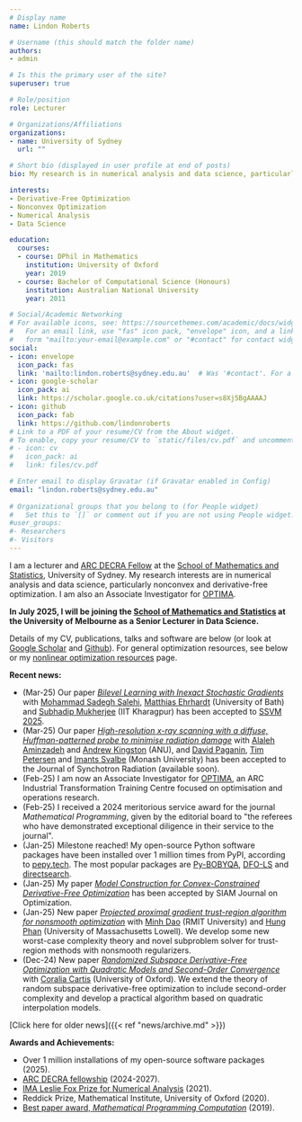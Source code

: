 ```yaml
---
# Display name
name: Lindon Roberts

# Username (this should match the folder name)
authors:
- admin

# Is this the primary user of the site?
superuser: true

# Role/position
role: Lecturer

# Organizations/Affiliations
organizations:
- name: University of Sydney
  url: ""

# Short bio (displayed in user profile at end of posts)
bio: My research is in numerical analysis and data science, particularly nonconvex and derivative-free optimization.

interests:
- Derivative-Free Optimization
- Nonconvex Optimization
- Numerical Analysis
- Data Science

education:
  courses:
  - course: DPhil in Mathematics
    institution: University of Oxford
    year: 2019
  - course: Bachelor of Computational Science (Honours)
    institution: Australian National University
    year: 2011

# Social/Academic Networking
# For available icons, see: https://sourcethemes.com/academic/docs/widgets/#icons
#   For an email link, use "fas" icon pack, "envelope" icon, and a link in the
#   form "mailto:your-email@example.com" or "#contact" for contact widget.
social:
- icon: envelope
  icon_pack: fas
  link: 'mailto:lindon.roberts@sydney.edu.au'  # Was '#contact'. For a direct email link, use "mailto:test@example.org".
- icon: google-scholar
  icon_pack: ai
  link: https://scholar.google.co.uk/citations?user=s8Xj5BgAAAAJ
- icon: github
  icon_pack: fab
  link: https://github.com/lindonroberts
# Link to a PDF of your resume/CV from the About widget.
# To enable, copy your resume/CV to `static/files/cv.pdf` and uncomment the lines below.  
# - icon: cv
#   icon_pack: ai
#   link: files/cv.pdf

# Enter email to display Gravatar (if Gravatar enabled in Config)
email: "lindon.roberts@sydney.edu.au"
  
# Organizational groups that you belong to (for People widget)
#   Set this to `[]` or comment out if you are not using People widget.  
#user_groups:
#- Researchers
#- Visitors
---
```


I am a lecturer and [ARC DECRA Fellow](https://www.arc.gov.au/funding-research/funding-schemes/discovery-program/discovery-early-career-researcher-award-decra) at the [School of Mathematics and Statistics](https://www.maths.usyd.edu.au/), University of Sydney. My research interests are in numerical analysis and data science, particularly nonconvex and derivative-free optimization. 
I am also an Associate Investigator for [OPTIMA](https://optima.org.au/).

**In July 2025, I will be joining the [School of Mathematics and Statistics](https://ms.unimelb.edu.au/) at the University of Melbourne as a Senior Lecturer in Data Science.**

Details of my CV, publications, talks and software are below (or look at [Google Scholar](https://scholar.google.co.uk/citations?user=s8Xj5BgAAAAJ) and [Github](https://github.com/lindonroberts)). For general optimization resources, see below or my [nonlinear optimization resources](opt/) page.

**Recent news:**

- (Mar-25) Our paper  [*Bilevel Learning with Inexact Stochastic Gradients*](https://arxiv.org/abs/2412.12049) with [Mohammad Sadegh Salehi](https://mohammadsadeghsalehi.github.io/), [Matthias Ehrhardt](https://mehrhardt.github.io/) (University of Bath) and [Subhadip Mukherjee](https://sites.google.com/view/subhadip-mukherjee/home) (IIT Kharagpur) has been accepted to [SSVM 2025](https://sites.google.com/view/ssvm-2025/home-page).
- (Mar-25) Our paper [*High-resolution x-ray scanning with a diffuse, Huffman-patterned probe to minimise radiation damage*](https://arxiv.org/abs/2410.18348) with [Alaleh Aminzadeh](https://physics.anu.edu.au/contact/people/profile.php?ID=2927) and [Andrew Kingston](https://physics.anu.edu.au/contact/people/profile.php?ID=67) (ANU), and
[David Paganin](https://www.monash.edu/science/schools/physics/research/research-areas?a=64532), [Tim Petersen](https://research.monash.edu/en/persons/timothy-petersen) and [Imants Svalbe](https://monash.academia.edu/ImantsSvalbe) (Monash University) has been accepted to the Journal of Synchotron Radiation (available soon).
- (Feb-25) I am now an Associate Investigator for [OPTIMA](https://optima.org.au/), an ARC Industrial Transformation Training Centre focused on optimisation and operations research. 
- (Feb-25) I received a 2024 meritorious service award for the journal *Mathematical Programming*, given by the editorial board to "the referees who have demonstrated exceptional diligence in their service to the journal".
- (Jan-25) Milestone reached! My open-source Python software packages have been installed over 1 million times from PyPI, according to [pepy.tech](https://pepy.tech/). The most popular packages are [Py-BOBYQA](https://github.com/numericalalgorithmsgroup/pybobyqa/), [DFO-LS](https://github.com/numericalalgorithmsgroup/dfols) and [directsearch](https://github.com/lindonroberts/directsearch). 
- (Jan-25) My paper [*Model Construction for Convex-Constrained Derivative-Free Optimization*](https://doi.org/10.1137/24M1649113) has been accepted by SIAM Journal on Optimization.
- (Jan-25) New paper [*Projected proximal gradient trust-region algorithm for nonsmooth optimization*](https://arxiv.org/abs/2501.04889) with [Minh Dao](https://sites.google.com/site/daonminh/) (RMIT University) and [Hung Phan](https://faculty.uml.edu/hung_phan/) (University of Massachusetts Lowell). We develop some new worst-case complexity theory and novel subproblem solver for trust-region methods with nonsmooth regularizers.
- (Dec-24) New paper [*Randomized Subspace Derivative-Free Optimization with Quadratic Models and Second-Order Convergence*](https://arxiv.org/abs/2412.14431) with [Coralia Cartis](http://people.maths.ox.ac.uk/cartis/) (University of Oxford). We extend the theory of random subspace derivative-free optimization to include second-order complexity and develop a practical algorithm based on quadratic interpolation models.

[Click here for older news]({{< ref "news/archive.md" >}})

**Awards and Achievements:**

- Over 1 million installations of my open-source software packages (2025).
- [ARC DECRA fellowship](https://www.arc.gov.au/funding-research/funding-schemes/discovery-program/discovery-early-career-researcher-award-decra) (2024-2027).
- [IMA Leslie Fox Prize for Numerical Analysis](https://ima.org.uk/awards-medals/ima-leslie-fox-prize-numerical-analysis/) (2021).
- Reddick Prize, Mathematical Institute, University of Oxford (2020).
- [Best paper award, *Mathematical Programming Computation*](https://www.springer.com/journal/12532/updates/17226372) (2019).